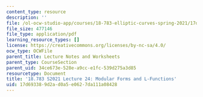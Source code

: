 ```yaml
---
content_type: resource
description: ''
file: /ol-ocw-studio-app/courses/18-783-elliptic-curves-spring-2021/17d693389d2ad0a5e0627da111a08428_MIT18_783S21_Slides24.pdf
file_size: 477146
file_type: application/pdf
learning_resource_types: []
license: https://creativecommons.org/licenses/by-nc-sa/4.0/
ocw_type: OCWFile
parent_title: Lecture Notes and Worksheets
parent_type: CourseSection
parent_uid: 34ce673e-528e-a9cc-e1fc-539d275a3d85
resourcetype: Document
title: '18.783 S2021 Lecture 24: Modular Forms and L-Functions'
uid: 17d69338-9d2a-d0a5-e062-7da111a08428
---
```

